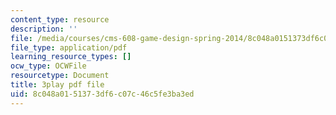 ```yaml
---
content_type: resource
description: ''
file: /media/courses/cms-608-game-design-spring-2014/8c048a0151373df6c07c46c5fe3ba3ed_1506695.pdf
file_type: application/pdf
learning_resource_types: []
ocw_type: OCWFile
resourcetype: Document
title: 3play pdf file
uid: 8c048a01-5137-3df6-c07c-46c5fe3ba3ed
---
```

